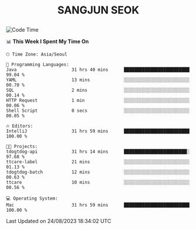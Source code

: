 <h1>
 <p align="center">
   SANGJUN SEOK
 </p>
</h1>

<!--START_SECTION:waka-->
![Code Time](http://img.shields.io/badge/Code%20Time-2%2C805%20hrs%2041%20mins-blue)

📊 **This Week I Spent My Time On** 

```text
🕑︎ Time Zone: Asia/Seoul

💬 Programming Languages: 
Java                     31 hrs 40 mins      █████████████████████████   99.04 % 
YAML                     13 mins             ░░░░░░░░░░░░░░░░░░░░░░░░░   00.70 % 
SQL                      2 mins              ░░░░░░░░░░░░░░░░░░░░░░░░░   00.14 % 
HTTP Request             1 min               ░░░░░░░░░░░░░░░░░░░░░░░░░   00.06 % 
Shell Script             0 secs              ░░░░░░░░░░░░░░░░░░░░░░░░░   00.05 % 

🔥 Editors: 
IntelliJ                 31 hrs 59 mins      █████████████████████████   100.00 % 

🐱‍💻 Projects: 
tdogtdog-api             31 hrs 14 mins      ████████████████████████░   97.68 % 
ttcare-label             21 mins             ░░░░░░░░░░░░░░░░░░░░░░░░░   01.13 % 
tdogtdog-batch           12 mins             ░░░░░░░░░░░░░░░░░░░░░░░░░   00.63 % 
ttcare                   10 mins             ░░░░░░░░░░░░░░░░░░░░░░░░░   00.56 % 

💻 Operating System: 
Mac                      31 hrs 59 mins      █████████████████████████   100.00 % 
```


 Last Updated on 24/08/2023 18:34:02 UTC
<!--END_SECTION:waka-->
